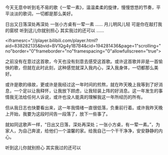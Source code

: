 今天无意中听到毛不易的歌《一荤一素》，温温柔柔的旋律，慢慢悠悠的节奏，平平淡淡的歌词，一切都是那么美好。

日出又日落深处再深处
一张小方桌有一荤一素
……
月儿明风儿轻
可是你在敲打我的窗棂
听到这儿你就别担心
其实我过的还可以
……

<!--more-->

<iframesrc="//player.bilibili.com/player.html?aid=838282135&bvid=BV1Qg4y1B7B4&cid=194281436&page=1"scrolling="no"border="0"frameborder="no"framespacing="0"allowfullscreen="true"></iframe>

之前没有在意过这首歌，今天也没有刻意去感受这首歌。或许这首歌并非是一首愉快的歌，但就在此时此刻，这种感觉就深入我内心，深入我身体，一切都那么美好。

或许是歌的缘故，更或许是我经过这一年时间的煎熬，就在昨天晚上我等到了好消息，一个足以让我释怀，让我放下顾虑，让我轻装上阵的好消息。这一年发生的事情我无法给任何人诉说，或许也没人能真的理解我这一年所经历的所有。

但从我日志也快要看出来，这一年我情绪一直很低落，负重前行着。或许我昨天晚上开始，我要为这段时间告一段落了，放下一些事了。

就如同这歌声一样，“日出又日落，深处再深处；一张小方桌，有一荤一素。”，为家人，为自己奔波，给他们一个温馨的家。给我自己一个干干净净，安安静静的内心。

听到这儿你就别担心
其实我过的还可以
